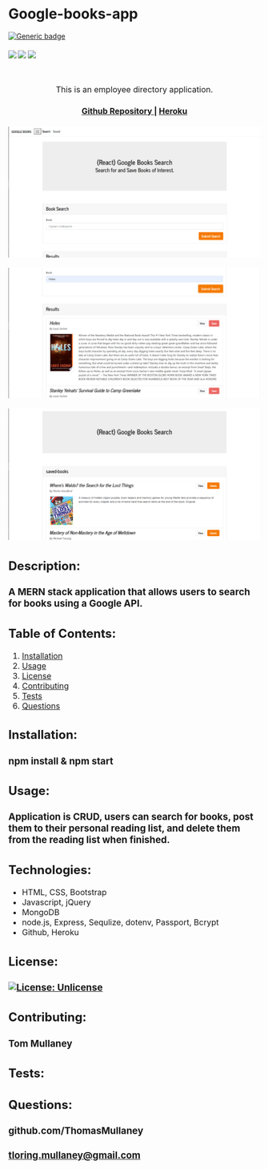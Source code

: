 # Google-books-app

[![Generic badge](https://img.shields.io/badge/<SUBJECT>-<STATUS>-<COLOR>.svg)](https://shields.io/)

<div>
    <h4>
    </a>
    <a href="https://github.com/ThomasMullaney/Google-books-app/stargazers"><img src="https://img.shields.io/github/stars/ThomasMullaney/Google-books-app.svg?style=plasticr"/></a>
    <a href="https://github.com/ThomasMullaney/Google-books-app/commits/master"><img src="https://img.shields.io/github/last-commit/ThomasMullaney/Google-books-app.svg?style=plasticr"/></a>
        <a href="https://github.com/ThomasMullaney/Google-books-app/commits/master"><img src="https://img.shields.io/github/commit-activity/y/ThomasMullaney/Google-books-app.svg?style=plasticr"/></a>
    </h4>
</div>

<br>
</div>
<p align="center"><font size="3">
This is an employee directory application.</p>
<div align="center"><a name="menu"></a>
  <h4>
    <a href="https://github.com/ThomasMullaney/Google-books-app">
      Github Repository
    </a>
<span> | </span>
<a href="https://google-books-reading-list-app.herokuapp.com/
">
      Heroku
    </a>
  </h4>
</div>

![Screenshot of application demo](img/FrontPageCapture.PNG)
<br>

![Screenshot of application demo](img/resultsCapture.PNG)
<br>

![Screenshot of application demo](img/savedCapture.PNG)

## Description:

### A MERN stack application that allows users to search for books using a Google API.

## Table of Contents:

1. [Installation](#installation)
2. [Usage](#usage)
3. [License](#license)
4. [Contributing](#contributing)
5. [Tests](#tests)
6. [Questions](#questions)

## Installation:

### npm install & npm start

## Usage:

### Application is CRUD, users can search for books, post them to their personal reading list, and delete them from the reading list when finished.

## Technologies:
<ul>
<li>HTML, CSS, Bootstrap</li>
<li>Javascript, jQuery</li>
<li>MongoDB</li>
<li>node.js, Express, Sequlize, dotenv, Passport, Bcrypt</li>
<li>Github, Heroku</li>
</ul>


## License:

### [![License: Unlicense](https://img.shields.io/badge/license-Unlicense-blue.svg)](http://unlicense.org/)

## Contributing:

### Tom Mullaney

## Tests:

###

## Questions:

### github.com/ThomasMullaney

### tloring.mullaney@gmail.com
